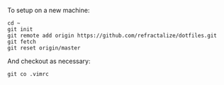 To setup on a new machine:

    cd ~    
    git init
    git remote add origin https://github.com/refractalize/dotfiles.git
    git fetch
    git reset origin/master

And checkout as necessary:

    git co .vimrc
